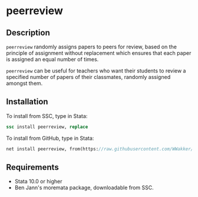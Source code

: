 # peerreview

## Description
`peerreview` randomly assigns papers to peers for review, based on the principle of assignment without replacement which ensures that each paper is assigned an equal number of times. 

`peerreview` can be useful for teachers who want their students to review a specified number of papers of their classmates, randomly assigned amongst them.

## Installation
To install from SSC, type in Stata:
```Stata
ssc install peerreview, replace
```
To install from GitHub, type in Stata:
```Stata
net install peerreview, from(https://raw.githubusercontent.com/WWakker/peerreview/master/) replace
```

## Requirements
* Stata 10.0 or higher
* Ben Jann's moremata package, downloadable from SSC.
